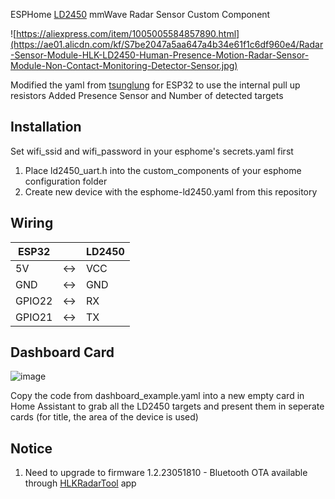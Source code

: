 ESPHome [LD2450](https://aliexpress.com/item/1005005584857890.html) mmWave Radar Sensor Custom Component

![https://aliexpress.com/item/1005005584857890.html](https://ae01.alicdn.com/kf/S7be2047a5aa647a4b34e61f1c6df960e4/Radar-Sensor-Module-HLK-LD2450-Human-Presence-Motion-Radar-Sensor-Module-Non-Contact-Monitoring-Detector-Sensor.jpg)

Modified the yaml from [tsunglung](https://github.com/tsunglung/esphome-ld2450) for ESP32 to use the internal pull up resistors
Added Presence Sensor and Number of detected targets

## Installation
Set wifi_ssid and wifi_password in your esphome's secrets.yaml first

1. Place ld2450_uart.h into the custom_components of your esphome configuration folder
2. Create new device with the esphome-ld2450.yaml from this repository

## Wiring
ESP32  | | LD2450
---------|-|-------|
5V      |<->| VCC
GND     |<->| GND
GPIO22  |<->| RX
GPIO21  |<->| TX

## Dashboard Card
![image](https://github.com/Chreece/LD2450-ESPHome/assets/68458228/1b16a4a3-5386-4dca-a77c-c7864f38d9fe)

Copy the code from dashboard_example.yaml into a new empty card in Home Assistant to grab all the LD2450 targets and present them in seperate cards (for title, the area of the device is used)

## Notice
1. Need to upgrade to firmware 1.2.23051810 - Bluetooth OTA available through [HLKRadarTool](https://www.pgyer.com/Lq8p) app
